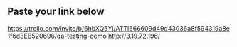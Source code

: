 ## Paste your link below
https://trello.com/invite/b/6hbXQ5Yj/ATTI666609d49d43036a8f594319a8e1f6d3EB520696/qa-testing-demo
http://3.19.72.196/


